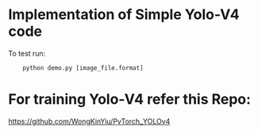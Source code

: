 # Implementation of Simple Yolo-V4 code

To test run:
        
        python demo.py [image_file.format]
        
        
# For training Yolo-V4 refer this Repo:
https://github.com/WongKinYiu/PyTorch_YOLOv4
